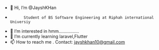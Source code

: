 - 👋 Hi, I’m @JayshKHan
-           Student of BS Software Engineering at Riphah international Universiy
- 👀 I’m interested in hmm................
- 🌱 I’m currently learning laravel,Flutter
- 📫 How to reach me .
      Contact: jayshkhan10@gmail.com

<!---
SultanJKhan/SultanJKhan is a ✨ special ✨ repository because its `README.md` (this file) appears on your GitHub profile.
You can click the Preview link to take a look at your changes.
--->

